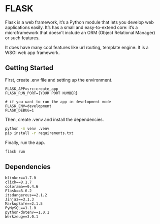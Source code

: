 # FLASK

Flask is a web framework, it’s a Python module that lets you develop web applications easily. It’s has a small and easy-to-extend core: it’s a microframework that doesn’t include an ORM (Object Relational Manager) or such features.

It does have many cool features like url routing, template engine. It is a WSGI web app framework.

## Getting Started

First, create .env file and setting up the environment.

```text
FLASK_APP=src:create_app
FLASK_RUN_PORT={YOUR PORT NUMBER}

# if you want to run the app in development mode
FLASK_ENV=development
FLASK_DEBUG=1
```

Then, create .venv and install the dependencies.

```bash
python -m venv .venv
pip install -r requirements.txt
```

Finally, run the app.

```bash
flask run
```

## Dependencies

```text
blinker==1.7.0
click==8.1.7
colorama==0.4.6
Flask==3.0.2
itsdangerous==2.1.2
Jinja2==3.1.3
MarkupSafe==2.1.5
PyMySQL==1.1.0
python-dotenv==1.0.1
Werkzeug==3.0.1
```
